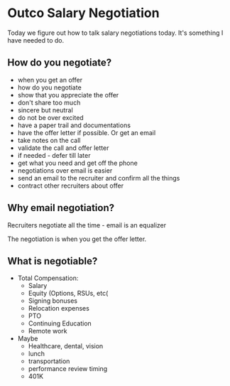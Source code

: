 # Outco Salary Negotiation

Today we figure out how to talk salary negotiations today. It's
something I have needed to do.

## How do you negotiate?

* when you get an offer
* how do you negotiate
* show that you appreciate the offer
* don't share too much
* sincere but neutral
* do not be over excited
* have a paper trail and documentations
* have the offer letter if possible. Or get an email
* take notes on the call
* validate the call and offer letter
* if needed - defer till later
* get what you need and get off the phone
* negotiations over email is easier
* send an email to the recruiter and confirm all the things
* contract other recruiters about offer

## Why email negotiation?

Recruiters negotiate all the time - email is an equalizer

The negotiation is when you get the offer letter.

## What is negotiable?

* Total Compensation:
  - Salary
  - Equity (Options, RSUs, etc(
  - Signing bonuses
  - Relocation expenses
  - PTO
  - Continuing Education
  - Remote work
* Maybe
  - Healthcare, dental, vision
  - lunch
  - transportation
  - performance review timing
  - 401K








